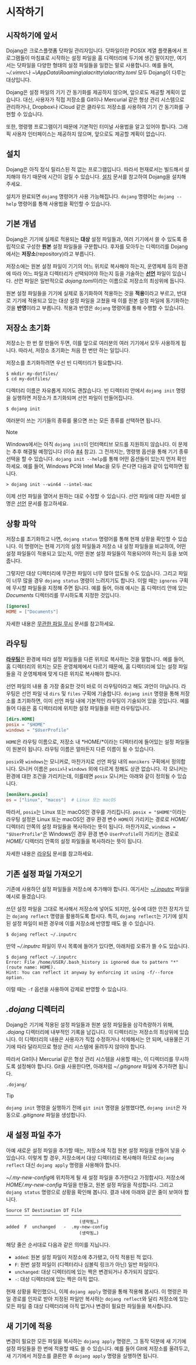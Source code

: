 시작하기
========

시작하기에 앞서
---------------

Dojang은 크로스플랫폼 닷파일 관리자입니다.  닷파일이란 POSIX 계열 플랫폼에서
프로그램들이 마침표로 시작하는 설정 파일을 홈 디렉터리에 두기에 생긴 말이지만,
여기서는 닷파일을 다양한 형태의 설정 파일들을 일컫는 말로 사용합니다.
예를 들어, *~/.vimrc*나 *~\AppData\Roaming\alacritty\alacritty.toml* 모두
Dojang이 다루는 대상입니다.

Dojang은 설정 파일의 기기 간 동기화를 제공하지 않으며, 앞으로도 제공할 계획이
없습니다. 대신, 사용자가 직접 저장소를 Git이나 Mercurial 같은 형상 관리
시스템으로 관리하거나, Dropbox나 iCloud 같은 클라우드 저장소를 사용하여 기기
간 동기화를 구현할 수 있습니다.

또한, 명령행 프로그램이기 때문에 기본적인 터미널 사용법을 알고 있어야 합니다.
그래픽 사용자 인터페이스는 제공하지 않으며, 앞으로도 제공할 계획이 없습니다.


설치
----

Dojang은 아직 정식 릴리스된 적 없는 프로그램입니다.  따라서 현재로서는 빌드해서
설치해야 하기 때문에 시간이 걸릴 수 있습니다.  [설치](installation.ko.md) 문서를
참고하여 Dojang을 설치해 주세요.

설치가 완료되면 `dojang` 명령어가 사용 가능해집니다.  `dojang` 명령어는
`dojang --help` 명령어를 통해 사용법을 확인할 수 있습니다.


기본 개념
---------

Dojang은 기기에 실제로 적용되는 **대상** 설정 파일들과, 여러 기기에서 쓸 수
있도록 중립적으로 구성한 **원본** 설정 파일들을 구분합니다.  후자를 모아두는
디렉터리를 Dojang에서는 **저장소**(repository)라고 부릅니다.

저장소에는 원본 설정 파일이 기기의 어느 위치로 복사해야 하는지, 운영체제 등의
환경에 따라 어느 파일과 디렉터리가 선택되어야 하는지 등을 기술하는
[**선언**](manifest.ko.md) 파일이 있습니다.  선언 파일은 일반적으로
*dojang.toml*이라는 이름으로 저장소의 최상위에 둡니다.

원본 설정 파일들을 기기에 실제로 동기화하여 적용하는 것을 **적용**이라고 부르고,
반대로 기기에 적용되고 있는 대상 설정 파일을 고쳤을 때 이를 원본 설정 파일에
동기화하는 것을 **반영**이라고 부릅니다.  적용과 반영은 `dojang` 명령어를 통해
수행할 수 있습니다.


저장소 초기화
-------------

저장소는 한 번 잘 만들어 두면, 이를 앞으로 여러분의 여러 기기에서 모두 사용하게
됩니다.  따라서, 저장소 초기화는 처음 한 번만 하는 일입니다.

저장소를 초기화하려면 우선 빈 디렉터리가 필요합니다.

~~~~ console
$ mkdir my-dotfiles/
$ cd my-dotfiles/
~~~~

디렉터리 이름은 자유롭게 지어도 괜찮습니다.  빈 디렉터리 안에서 `dojang init`
명령을 실행하면 저장소가 초기화되며 선언 파일이 만들어집니다.

~~~~ console
$ dojang init
~~~~

여러분이 쓰는 기기들의 종류를 물으면 쓰는 모든 종류를 선택하면 됩니다.

> [!NOTE]
>
> Windows에서는 아직 `dojang init`이 인터랙티브 모드를 지원하지 않습니다.
> 이 문제는 추후 해결될 예정입니다 (이슈 [#4] 참고).  그 전까지는, 명령행 옵션을
> 통해 기기 종류 선택을 할 수 있습니다.  `dojang init --help`를 통해 어떤
> 옵션들이 있는지 먼저 확인하세요.  예를 들어, Windows PC와 Intel Mac을 모두
> 쓴다면 다음과 같이 입력하면 됩니다.
>
>     > dojang init --win64 --intel-mac

이제 선언 파일을 열어서 원하는 대로 수정할 수 있습니다.  선언 파일에 대한 자세한
설명은 [선언](manifest.ko.md) 문서를 참고하세요.

[#4]: https://github.com/dahlia/dojang/issues/4


상황 파악
---------

저장소를 초기화하고 나면, `dojang status` 명령어를 통해 현재 상황을 확인할 수
있습니다.  이 명령어는 현재 기기의 설정 파일들과 저장소 내 설정 파일들을
비교하여, 어떤 설정 파일들이 적용되고 있는지, 어떤 원본 설정 파일들이 적용되어야
하는지 등을 보여줍니다.

그렇지만 대상 디렉터리에 무관한 파일이 너무 많아 압도될 수도 있습니다.
그리고 파일이 너무 많을 경우 `dojang status` 명령이 느려지기도 합니다.
이럴 때는 `ignores` 구획에 무시할 파일들을 지정해 주면 됩니다.
예를 들어, 아래 예시는 홈 디렉터리 안에 있는 *Documents* 디렉터리를 무시하도록
지정한 것입니다.

~~~~ toml
[ignores]
HOME = ["Documents"]
~~~~

자세한 내용은 [무관한 파일 무시](routing.ko.md#무관한-파일-무시) 문서를
참고하세요.


라우팅
------

[**라우팅**](routing.ko.md)은 환경에 따라 설정 파일들을 다른 위치로 복사하는
것을 말합니다.  예를 들어, 홈 디렉터리의 위치는 모든 운영체제에서 다르기 때문에,
홈 디렉터리에 있는 설정 파일들을 각 운영체제에 맞게 다른 위치로 복사해야 합니다.

선언 파일의 내용 중 가장 중요한 것이 바로 이 라우팅이라고 해도 과언이 아닙니다.  라우팅은 선언 파일 내 `dirs` 및 `files` 구획에 기술합니다.  `dojang init` 명령을
통해 저장소를 초기화하면, 이미 선언 파일 내에 기본적인 라우팅이 기술되어 있을
것입니다. 예를 들어 다음은 홈 디렉터리에 위치한 설정 파일들을 위한 라우팅입니다.

~~~~ toml
[dirs.HOME]
posix = "$HOME"
windows = "$UserProfile"
~~~~

`HOME`은 라우팅 이름으로, 저장소 내 *HOME/*이라는 디렉터리에 들어있는 설정
파일들이 원본이 됩니다.  라우팅 이름은 얼마든지 다른 이름이 될 수 있습니다.

`posix`와 `windows`는 모니커로, 마찬가지로 선언 파일 내의 `monikers` 구획에서
정의합니다. 모니커 이름은 `posix`나 `windows` 외에 다르게 정해도 상관 없습니다.
각 모니커는 환경에 대한 조건을 가리키는데, 이를테면 `posix` 모니커는 아래와 같이
정의될 수 있습니다.

~~~~ toml
[monikers.posix]
os = ["linux", "macos"]  # Linux 또는 macOS
~~~~

따라서, `posix`는 Linux 또는 macOS인 경우를 가리킵니다.  `posix = "$HOME"`이라는
라우팅 설정은 Linux 또는 macOS인 경우 환경 변수 `HOME`이 가리키는 경로로 *HOME/*
디렉터리 안쪽의 설정 파일들을 복사하라는 뜻이 됩니다.  마찬가지로,
`windows = "$UserProfile"`은 Windows인 경우 환경 변수 `UserProfile`이 가리키는
경로로 *HOME/* 디렉터리 안쪽의 설정 파일들을 복사하라는 뜻이 됩니다.

자세한 내용은 [라우팅](routing.ko.md) 문서를 참고하세요.


기존 설정 파일 가져오기
-----------------------

기존에 사용하던 설정 파일들을 저장소에 추가해야 합니다.
여기서는 [*~/.inputrc*][inputrc] 파일을 예시로 들겠습니다.

쓰던 설정 파일을 그대로 복사해서 저장소에 넣어도 되지만, 실수에 대한 안전 장치가
있는 `dojang reflect` 명령을 활용하도록 합시다.  특히, `dojang reflect`는 기기에
설치된 설정 파일이 바뀐 경우에 이를 저장소에 반영할 때도 쓸 수 있습니다.

~~~~ console
$ dojang reflect ~/.inputrc
~~~~

만약 *~/.inputrc* 파일이 무시 목록에 들어가 있다면,
아래처럼 오류가 뜰 수도 있습니다.

~~~~ console
$ dojang reflect ~/.inputrc
Error: File /home/USER/.bash_history is ignored due to pattern "*" (route name: HOME).
Hint: You can reflect it anyway by enforcing it using -f/--force option.
~~~~

이럴 때는 `-f` 옵션을 사용하여 강제로 반영할 수 있습니다.

[inputrc]: https://tiswww.case.edu/php/chet/readline/readline.html#Readline-Init-File


*.dojang* 디렉터리
------------------

Dojang은 기기에 적용된 설정 파일들과 원본 설정 파일들을 삼각측량하기 위해,
*.dojang* 디렉터리에 내부적인 기록을 남깁니다.  이 디렉터리는 저장소의 최상위에
있습니다.  이 디렉터리의 내용은 사용자가 직접 수정하거나 삭제해서는 안 되며,
내용물은 기기에 따라 달라지므로 형상 관리 시스템에 올려두지 않아야 합니다.

따라서 Git이나 Mercurial 같은 형상 관리 시스템을 사용할 때는,
이 디렉터리를 무시하도록 설정해야 합니다.  Git을 사용한다면,
아래처럼 *~/.gitignore* 파일에 추가하면 됩니다.

~~~~ gitignore
.dojang/
~~~~

> [!TIP]
>
> `dojang init` 명령을 실행하기 전에 `git init` 명령을 실행했다면,
> `dojang init`은 자동으로 *.gitignore* 파일을 생성합니다.


새 설정 파일 추가
-----------------

아예 새로운 설정 파일을 추가할 때는, 저장소에 직접 원본 설정 파일을 만들어 넣을
수 있습니다.  이렇게 할 경우, 저장소에서 대상 디렉터리로 복사해야 하므로
`dojang reflect` 대신 `dojang apply` 명령을 사용해야 합니다.

*~/.my-new-config*에 위치하게 될 새 설정 파일을 추가한다고 가정합시다.
저장소에 *HOME/.my-new-config* 파일을 만들고, 원본 설정 파일을 작성합니다.
그리고 `dojang status` 명령으로 상황을 확인해 봅니다.
결과 내에 아래와 같은 줄이 보여야 합니다.

~~~~
Source ST Destination DT File
────── ── ─────────── ── ──────────────────────────────────────────
                            (생략됨…)
added  F  unchanged   -  .my-new-config
                            (생략됨…)
~~~~

해당 줄은 순서대로 다음과 같은 의미를 지닙니다.

 -  `added`: 원본 설정 파일이 저장소에 추가됐고, 아직 적용된 적 없다.
 -  `F`: 원번 설정 파일이 (디렉터리나 심볼릭 링크가 아닌) 일반 파일이다.
 -  `unchanged`: 대상 디렉터리에 있는 짝은 변경되거나 추가되지 않았다.
 -  `-`: 대상 디렉터리에 있는 짝은 아직 없다.

현재 상황을 확인했으니, 이제 `dojang apply` 명령을 통해 적용해 봅시다.
이 명령은 파일 경로를 인자로 받아 지정된 파일만 복사하는 `dojang reflect`와
달리 저장소에 있는 모든 파일 중 대상 디렉터리에 아직 없거나 변경이 필요한
파일들을 복사합니다.


새 기기에 적용
--------------

변경이 필요한 모든 파일을 복사하는 `dojang apply` 명령은, 그 동작 덕분에 새
기기에 설정 파일들을 한 번에 적용할 때도 쓸 수 있습니다.  예를 들어 Git에
저장소를 올려두고, 새 기기에서 저장소를 클론한 후 `dojang apply` 명령을
실행하면 됩니다.

<!-- cSpell:ignore alacritty inputrc vimrc -->
